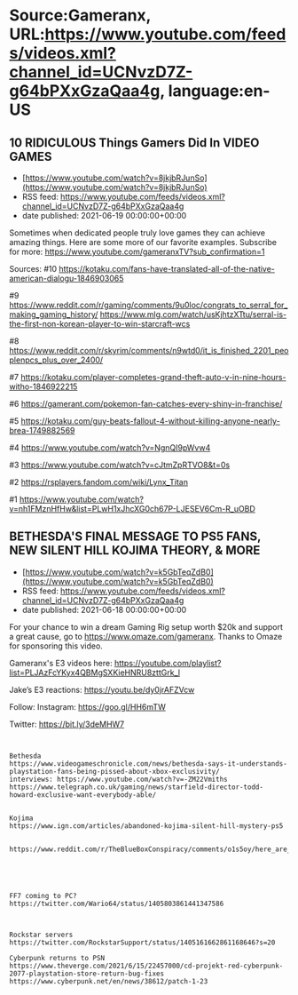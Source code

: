 # Source:Gameranx, URL:https://www.youtube.com/feeds/videos.xml?channel_id=UCNvzD7Z-g64bPXxGzaQaa4g, language:en-US

## 10 RIDICULOUS Things Gamers Did In VIDEO GAMES
 - [https://www.youtube.com/watch?v=8jkjbRJunSo](https://www.youtube.com/watch?v=8jkjbRJunSo)
 - RSS feed: https://www.youtube.com/feeds/videos.xml?channel_id=UCNvzD7Z-g64bPXxGzaQaa4g
 - date published: 2021-06-19 00:00:00+00:00

Sometimes when dedicated people truly love games they can achieve amazing things. Here are some more of our favorite examples.
Subscribe for more: https://www.youtube.com/gameranxTV?sub_confirmation=1

Sources:
#10 https://kotaku.com/fans-have-translated-all-of-the-native-american-dialogu-1846903065

#9 https://www.reddit.com/r/gaming/comments/9u0loc/congrats_to_serral_for_making_gaming_history/
https://www.mlg.com/watch/usKjhtzXTtu/serral-is-the-first-non-korean-player-to-win-starcraft-wcs

#8
https://www.reddit.com/r/skyrim/comments/n9wtd0/it_is_finished_2201_peoplenpcs_plus_over_2400/

#7
https://kotaku.com/player-completes-grand-theft-auto-v-in-nine-hours-witho-1846922215


#6
https://gamerant.com/pokemon-fan-catches-every-shiny-in-franchise/

#5
https://kotaku.com/guy-beats-fallout-4-without-killing-anyone-nearly-brea-1749882569

#4
https://www.youtube.com/watch?v=NgnQI9pWvw4

#3
https://www.youtube.com/watch?v=cJtmZpRTVO8&t=0s

#2
https://rsplayers.fandom.com/wiki/Lynx_Titan

#1 https://www.youtube.com/watch?v=nh1FMznHfHw&list=PLwH1xJhcXG0ch67P-LJESEV6Cm-R_uOBD

## BETHESDA'S FINAL MESSAGE TO PS5 FANS, NEW SILENT HILL KOJIMA THEORY, & MORE
 - [https://www.youtube.com/watch?v=k5GbTeqZdB0](https://www.youtube.com/watch?v=k5GbTeqZdB0)
 - RSS feed: https://www.youtube.com/feeds/videos.xml?channel_id=UCNvzD7Z-g64bPXxGzaQaa4g
 - date published: 2021-06-18 00:00:00+00:00

For your chance to win a dream Gaming Rig setup worth $20k and support a great cause, go to https://www.omaze.com/gameranx. Thanks to Omaze for sponsoring this video.

Gameranx's E3 videos here: https://youtube.com/playlist?list=PLJAzFcYKyx4QBMgSXKieHNRU8zttGrk_l

Jake’s E3 reactions: https://youtu.be/dy0jrAFZVcw



Follow:
 Instagram: https://goo.gl/HH6mTW​​​​​​​

Twitter: https://bit.ly/3deMHW7​​​​​​​





 ~~~~STORIES~~~~


Bethesda 
https://www.videogameschronicle.com/news/bethesda-says-it-understands-playstation-fans-being-pissed-about-xbox-exclusivity/
interviews: https://www.youtube.com/watch?v=-ZM22Vmiths
https://www.telegraph.co.uk/gaming/news/starfield-director-todd-howard-exclusive-want-everybody-able/


Kojima
https://www.ign.com/articles/abandoned-kojima-silent-hill-mystery-ps5


https://www.reddit.com/r/TheBlueBoxConspiracy/comments/o1s5oy/here_are_all_the_possible_hints_that_blue_box/
 




FF7 coming to PC?
https://twitter.com/Wario64/status/1405803861441347586



Rockstar servers
https://twitter.com/RockstarSupport/status/1405161662861168646?s=20

Cyberpunk returns to PSN
https://www.theverge.com/2021/6/15/22457000/cd-projekt-red-cyberpunk-2077-playstation-store-return-bug-fixes
https://www.cyberpunk.net/en/news/38612/patch-1-23

